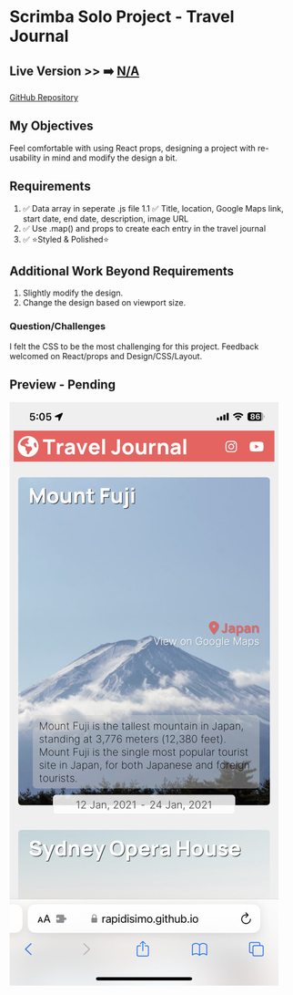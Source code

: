 # Scrimba Solo Project - Travel Journal

## Live Version >> ➡️ [N/A](https://rapidisimo.github.io/travel-journal/)
[GitHub Repository](https://github.com/Rapidisimo/digital-business-card)

## My Objectives
Feel comfortable with using React props, designing a project with re-usability in mind and modify the design a bit.

## Requirements
1. ✅ Data array in seperate .js file
    1.1 ✅ Title, location, Google Maps link, start date, end date, description, image URL
2. ✅ Use .map() and props to create each entry in the travel journal
3. ✅ ⭐️Styled & Polished⭐️

## Additional Work Beyond Requirements
1. Slightly modify the design.
2. Change the design based on viewport size.

### Question/Challenges
I felt the CSS to be the most challenging for this project.
Feedback welcomed on React/props and Design/CSS/Layout.

## Preview - Pending
![App-Preview](./preview.jpg)
